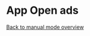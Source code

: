 # App Open ads

[Back to manual mode overview](https://github.com/nextmillenniummedia/inapp-android-example/blob/main/docs/manual/Manual.md)

